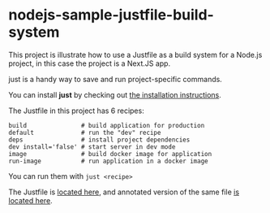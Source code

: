 # nodejs-sample-justfile-build-system

This project is illustrate how to use a Justfile as a build system for a Node.js project, in this case the project is a Next.JS app.

just is a handy way to save and run project-specific commands.

You can install **just** by checking out [the installation instructions](https://just.systems/man/en/chapter_4.html).

The Justfile in this project has 6 recipes:
```
build               # build application for production
default             # run the "dev" recipe
deps                # install project dependencies
dev install='false' # start server in dev mode
image               # build docker image for application
run-image           # run application in a docker image
```

You can run them with `just <recipe>`

The Justfile is [located here](https://github.com/kevinchar93/nodejs-sample-justfile-build-system/blob/main/Justfile), and annotated version of the same file [is located here](https://github.com/kevinchar93/nodejs-sample-justfile-build-system/blob/main/annotated-justfile/Justfile).